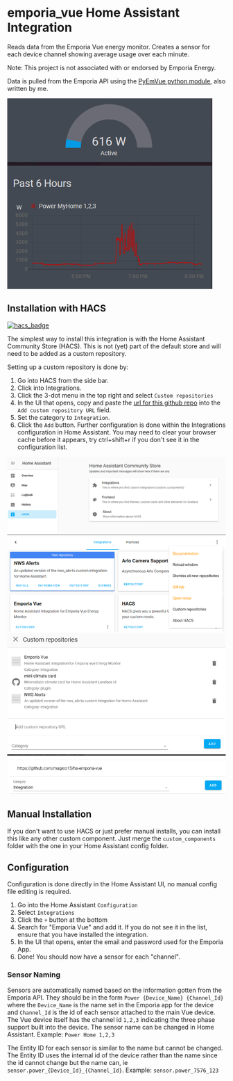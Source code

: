# emporia_vue Home Assistant Integration

Reads data from the Emporia Vue energy monitor. Creates a sensor for each device channel showing average usage over each minute.

Note: This project is not associated with or endorsed by Emporia Energy.

Data is pulled from the Emporia API using the [PyEmVue python module](https://github.com/magico13/PyEmVue), also written by me.

![ha_example](images/ha_example.png)

## Installation with HACS

[![hacs_badge](https://img.shields.io/badge/HACS-Custom-orange.svg?style=for-the-badge)](https://github.com/custom-components/hacs)

The simplest way to install this integration is with the Home Assistant Community Store (HACS). This is not (yet) part of the default store and will need to be added as a custom repository.

Setting up a custom repository is done by:

1. Go into HACS from the side bar.
2. Click into Integrations.
3. Click the 3-dot menu in the top right and select `Custom repositories`
4. In the UI that opens, copy and paste the [url for this github repo](https://github.com/magico13/ha-emporia-vue) into the `Add custom repository URL` field.
5. Set the category to `Integration`.
6. Click the `Add` button. Further configuration is done within the Integrations configuration in Home Assistant. You may need to clear your browser cache before it appears, try ctrl+shift+r if you don't see it in the configuration list.

![hacs1](images/hacs1.PNG)
![hacs2](images/hacs2.PNG)
![hacs3](images/hacs3.PNG)
![hacs4](images/hacs4.PNG)

## Manual Installation

If you don't want to use HACS or just prefer manual installs, you can install this like any other custom component. Just merge the `custom_components` folder with the one in your Home Assistant config folder.

## Configuration

Configuration is done directly in the Home Assistant UI, no manual config file editing is required.

1. Go into the Home Assistant `Configuration`
2. Select `Integrations`
3. Click the `+` button at the bottom
4. Search for "Emporia Vue" and add it. If you do not see it in the list, ensure that you have installed the integration.
5. In the UI that opens, enter the email and password used for the Emporia App.
6. Done! You should now have a sensor for each "channel".

### Sensor Naming

Sensors are automatically named based on the information gotten from the Emporia API. They should be in the form `Power {Device_Name} {Channel_Id}` where the `Device_Name` is the name set in the Emporia app for the device and `Channel_Id` is the id of each sensor attached to the main Vue device. The Vue device itself has the channel id `1,2,3` indicating the three phase support built into the device. The sensor name can be changed in Home Assistant. Example: `Power Home 1,2,3`

The Entity ID for each sensor is similar to the name but cannot be changed. The Entity ID uses the internal id of the device rather than the name since the id cannot change but the name can, ie `sensor.power_{Device_Id}_{Channel_Id}`. Example: `sensor.power_7576_123`
